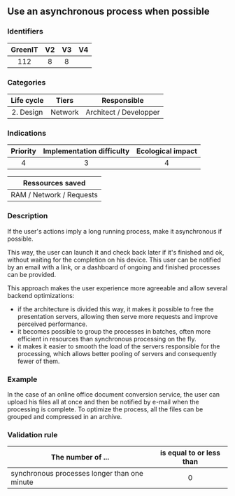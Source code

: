 ## Use an asynchronous process when possible

### Identifiers

| GreenIT | V2  | V3  | V4  |
|:-------:|:---:|:---:|:---:|
|   112   |  8  | 8   |     |

### Categories

| Life cycle |  Tiers  |      Responsible       |
|:----------:|:-------:|:----------------------:|
| 2. Design  | Network | Architect / Developper |

### Indications

| Priority | Implementation difficulty | Ecological impact |
|:--------:|:-------------------------:|:-----------------:|
|     4    |             3             |         4         |

|     Ressources saved     |
|:------------------------:|
| RAM / Network / Requests |

### Description

If the user's actions imply a long running process, make it asynchronous if possible.

This way, the user can launch it and check back later if it's finished and ok, without waiting for the completion on his device. 
This user can be notified by an email with a link, or a dashboard of ongoing and finished processes can be provided.

This approach makes the user experience more agreeable and allow several backend optimizations: 

* if the architecture is divided this way, it makes it possible to free the presentation servers, allowing then serve more
  requests and improve perceived performance.
* it becomes possible to group the processes in batches, often more efficient in resources than synchronous processing on the fly.
* it makes it easier to smooth the load of the servers responsible for the processing, which allows better pooling of servers
  and consequently fewer of them.

### Example

In the case of an online office document conversion service, the user can upload his files all at once and then 
be notified by e-mail when the processing is complete. To optimize the process, all the files can be grouped and 
compressed in an archive.

### Validation rule

| The number of ...                            | is equal to or less than |  
|----------------------------------------------|:------------------------:|
| synchronous processes longer than one minute |            0             |
